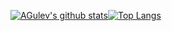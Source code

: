 [![AGulev's github stats](https://github-readme-stats.vercel.app/api?username=AGulev&count_private=true&include_all_commits=true&hide_rank=true&show_icons=true&hide_title=true&disable_animations=true)](https://github.com/AGulev)[![Top Langs](https://github-readme-stats.vercel.app/api/top-langs/?username=AGulev&hide=html&layout=compact)](https://github.com/AGulev)
